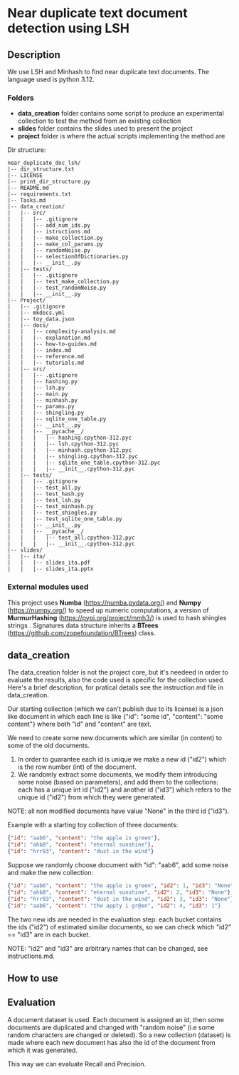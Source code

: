 # Near duplicate text document detection using LSH

## Description
We use LSH and Minhash to find near duplicate text documents.
The language used is python 3.12.

### Folders
- **data_creation** folder contains some script to produce an experimental collection to test the method
from an existing collection
- **slides** folder contains the slides used to present the project
- **project** folder is where the actual scripts implementing the method are

Dir structure:
```
near_duplicate_doc_lsh/
|-- dir_structure.txt
|-- LICENSE
|-- print_dir_structure.py
|-- README.md
|-- requirements.txt
|-- Tasks.md
|-- data_creation/
|   |-- src/
|   |   |-- .gitignore
|   |   |-- add_num_ids.py
|   |   |-- istructions.md
|   |   |-- make_collection.py
|   |   |-- make_col_params.py
|   |   |-- randomNoise.py
|   |   |-- selectionOfDictionaries.py
|   |   |-- __init__.py
|   |-- tests/
|   |   |-- .gitignore
|   |   |-- test_make_collection.py
|   |   |-- test_randomNoise.py
|   |   |-- __init__.py
|-- Project/
|   |-- .gitignore
|   |-- mkdocs.yml
|   |-- toy_data.json
|   |-- docs/
|   |   |-- complexity-analysis.md
|   |   |-- explanation.md
|   |   |-- how-to-guides.md
|   |   |-- index.md
|   |   |-- reference.md
|   |   |-- tutorials.md
|   |-- src/
|   |   |-- .gitignore
|   |   |-- hashing.py
|   |   |-- lsh.py
|   |   |-- main.py
|   |   |-- minhash.py
|   |   |-- params.py
|   |   |-- shingling.py
|   |   |-- sqlite_one_table.py
|   |   |-- __init__.py
|   |   |-- __pycache__/
|   |   |   |-- hashing.cpython-312.pyc
|   |   |   |-- lsh.cpython-312.pyc
|   |   |   |-- minhash.cpython-312.pyc
|   |   |   |-- shingling.cpython-312.pyc
|   |   |   |-- sqlite_one_table.cpython-312.pyc
|   |   |   |-- __init__.cpython-312.pyc
|   |-- tests/
|   |   |-- .gitignore
|   |   |-- test_all.py
|   |   |-- test_hash.py
|   |   |-- test_lsh.py
|   |   |-- test_minhash.py
|   |   |-- test_shingles.py
|   |   |-- test_sqlite_one_table.py
|   |   |-- __init__.py
|   |   |-- __pycache__/
|   |   |   |-- test_all.cpython-312.pyc
|   |   |   |-- __init__.cpython-312.pyc
|-- slides/
|   |-- ita/
|   |   |-- slides_ita.pdf
|   |   |-- slides_ita.pptx 
```

### External modules used
This project uses **Numba** (https://numba.pydata.org/) and **Numpy** (https://numpy.org/) to speed up numeric computations, a version of **MurmurHashing** (https://pypi.org/project/mmh3/) is used to hash shingles strings .
Signatures data structure inherits a **BTrees** (https://github.com/zopefoundation/BTrees) class.

## data_creation
The data_creation folder is not the project core, but it's needeed in order to evaluate the results, also the code used is specific for the collection used.
Here's a brief description, for pratical details see the instruction.md file in data_creation.

Our starting collection (which we can't publish due to its license) is a json like document in which each line is like
{"id": "some id", "content": "some content"} where both "id" and "content" are text.

We need to create some new documents which are similar (in content) to some of the old documents.
1) In order to guarantee each id is unique we make a new id ("id2") which is the row number (int) of the document.
2) We randomly extract some documents, we modify them introducing some noise (based on parameters), and add them to the collections: each has a unique int id ("id2") and another id ("id3") which refers to the unique id ("id2") from which they were generated.

NOTE: all non modified documents have value "None" in the third id ("id3").

Example with a starting toy collection of three documents:

```json
{"id": "aab6", "content": "the apple is green"},
{"id": "ahb8", "content": "eternal sunshine"},
{"id": "hrr93", "content": "dust in the wind"}
```
Suppose we randomly choose document with "id": "aab6", add some noise and make the new collection:

```json
{"id": "aab6", "content": "the apple is green", "id2": 1, "id3": "None"},
{"id": "ahb8", "content": "eternal sunshine", "id2": 2, "id3": "None"},
{"id": "hrr93", "content": "dust in the wind", "id2": 3, "id3": "None"},
{"id": "aab6", "content": "the appty i gr@en", "id2": 4, "id3": 1"}
```
The two new ids are needed in the evaluation step: each bucket contains the ids ("id2") of estimated similar documents, so we can check which "id2" == "id3" are in each bucket.

NOTE: "id2" and "id3" are arbitrary names that can be changed, see instructions.md.

## How to use


## Evaluation
A document dataset is used. Each document is assigned an id, then some documents are duplicated and changed with "random noise" (i.e some random characters are changed or deleted). So a new collection (dataset) is made where each new document has also the id of the document from which it was generated.

This way we can evaluate Recall and Precision.
